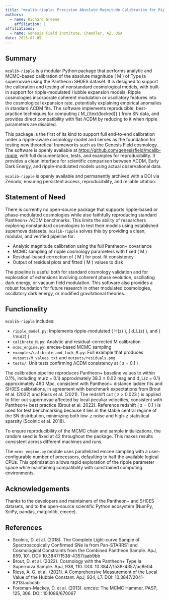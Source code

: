 ```yaml
---
title: "mcalib-ripple: Precision Absolute Magnitude Calibration for Ripple-Modulated Cosmologies Using Pantheon+"
authors:
  - name: Richard Greene
    affiliation: 1
affiliations:
  - name: Genesis Field Institute, Chandler, AZ, USA
date: 2025-07-05
---
```


## Summary

`mcalib-ripple` is a modular Python package that performs analytic and MCMC-based calibration of the absolute magnitude \( M \) of Type Ia supernovae using the Pantheon+SH0ES dataset. It is designed to support the calibration and testing of nonstandard cosmological models, with built-in support for ripple-modulated Hubble expansion models. Ripple cosmologies incorporate coherent modulation or oscillatory features into the cosmological expansion rate, potentially explaining empirical anomalies in standard ΛCDM fits. The software implements reproducible, best-practice techniques for computing \( M_{\text{locked}} \) from SN data, and provides direct compatibility with flat ΛCDM by reducing to it when ripple parameters are disabled.

This package is the first of its kind to support full end-to-end calibration under a ripple-aware cosmology model and serves as the foundation for testing new theoretical frameworks such as the Genesis Field cosmology. The software is openly available at https://github.com/genesisfield/mcalib-ripple, with full documentation, tests, and examples for reproducibility. It provides a clean interface for scientific comparison between ΛCDM, Early Dark Energy, and ripple-modulated models using actual observational data.

`mcalib-ripple` is openly available and permanently archived with a DOI via Zenodo, ensuring persistent access, reproducibility, and reliable citation.

## Statement of Need

There is currently no open-source package that supports ripple-based or phase-modulated cosmologies while also faithfully reproducing standard Pantheon+ ΛCDM benchmarks. This limits the ability of researchers exploring nonstandard cosmologies to test their models using established supernova datasets. `mcalib-ripple` solves this by providing a clean, modular, and verified pipeline for:

- Analytic magnitude calibration using the full Pantheon+ covariance
- MCMC sampling of ripple cosmology parameters with fixed \( M \)
- Residual-based correction of \( M \) for post-fit consistency
- Output of residual plots and fitted \( M \) values to disk

The pipeline is useful both for standard cosmology validation and for exploration of extensions involving coherent phase evolution, oscillating dark energy, or vacuum field modulation. This software also provides a robust foundation for future research in other modulated cosmologies, oscillatory dark energy, or modified gravitational theories.

## Functionality

`mcalib-ripple` includes:

- `ripple_model.py`: Implements ripple-modulated \( H(z) \), \( d_L(z) \), and \( \mu(z) \)
- `calibrate_M.py`: Analytic and residual-corrected M calibration
- `mcmc_engine.py`: emcee-based MCMC sampling
- `examples/calibrate_and_lock_M.py`: Full example that produces `outputs/M_values.txt` and `outputs/residuals.png`
- `tests/`: Unit tests confirming ΛCDM consistency at \( z = 0.1 \)

The calibration pipeline reproduces Pantheon+ baseline values to within 0.1%, including mu(z = 0.1) approximately 38.3 ± 0.02 mag and d_L(z = 0.1) approximately 460 Mpc, consistent with Pantheon+ distance ladder fits and SH0ES calibrations, in agreement with benchmark expectations from Brout et al. (2022) and Riess et al. (2021). The redshift cut \( z > 0.023 \) is applied to filter out supernovae affected by local peculiar velocities, consistent with Pantheon+ best practice (Brout et al. 2022). Reference redshift \( z = 0.1 \) is used for test benchmarking because it lies in the stable central regime of the SN distribution, minimizing both low-z noise and high-z statistical sparsity (Scolnic et al. 2018).

To ensure reproducibility of the MCMC chain and sample initializations, the random seed is fixed at 42 throughout the package. This makes results consistent across different machines and runs.

The `mcmc_engine.py` module uses parallelized emcee sampling with a user-configurable number of processors, defaulting to half the available logical CPUs. This optimization allows rapid exploration of the ripple parameter space while maintaining compatibility with constrained computing environments.

## Acknowledgements

Thanks to the developers and maintainers of the Pantheon+ and SH0ES datasets, and to the open-source scientific Python ecosystem (NumPy, SciPy, pandas, matplotlib, emcee).

## References

- Scolnic, D. et al. (2018). The Complete Light-curve Sample of Spectroscopically Confirmed SNe Ia from Pan-STARRS1 and Cosmological Constraints from the Combined Pantheon Sample. ApJ, 859, 101. DOI: 10.3847/1538-4357/aab9bb
- Brout, D. et al. (2022). Cosmology with the Pantheon+ Type Ia Supernova Sample. ApJ, 938, 110. DOI: 10.3847/1538-4357/ac8e04
- Riess, A. G. et al. (2021). A Comprehensive Measurement of the Local Value of the Hubble Constant. ApJ, 934, L7. DOI: 10.3847/2041-8213/ac5c5b
- Foreman-Mackey, D. et al. (2013). emcee: The MCMC Hammer. PASP, 125, 306. DOI: 10.1086/670067
